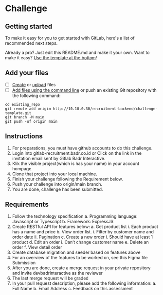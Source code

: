 # Challenge
## Getting started

To make it easy for you to get started with GitLab, here's a list of recommended next steps.

Already a pro? Just edit this README.md and make it your own. Want to make it easy? [Use the template at the bottom](#editing-this-readme)!

## Add your files

- [ ] [Create](https://docs.gitlab.com/ee/user/project/repository/web_editor.html#create-a-file) or [upload](https://docs.gitlab.com/ee/user/project/repository/web_editor.html#upload-a-file) files
- [ ] [Add files using the command line](https://docs.gitlab.com/ee/gitlab-basics/add-file.html#add-a-file-using-the-command-line) or push an existing Git repository with the following command:

```
cd existing_repo
git remote add origin http://10.10.0.30/recruitment-backend/challenge-template.git
git branch -M main
git push -uf origin main
```
## Instructions
1.	For preparations, you must have github accounts to do this challenge.
2.	Login into gitlab-recruitment.badr.co.id or Click on the link in the invitation email sent by Gitlab Badr Interactive.
3.	Klik the visible project(which is has your name) in your account hompage.
4.	Clone that project into your local machine.
5.  Finish your challenge following the Requirement below.
6.  Push your challenge into origin/main branch.
7.  You are done, challenge has been submitted.


## Requirements
1.	Follow the technology specification
    a. Programming language: Javascript or Typescript
    b. Framework: ExpressJS
2.	Create RESTful API for features below:
    a. Get product list
        i. Each product has a name and price
    b. View order list.
        i. Filter by customer name and order date
        ii. Pagination
    c. Create a new order
        i. Should have at least 1 product
    d. Edit an order
        i. Can’t change customer name
    e. Delete an order
    f. View detail order
3.	Create database migration and seeder based on features above
4.	For an overview of the features to be worked on, see this Figma file
Submission
1.	After you are done, create a merge request in your private repository and invite devbadrinteractive as the reviewer
2.	The last merge request will be graded
3.	In your pull request description, please add the following information:
    a. Full Name
    b. Email Address
    c. Feedback on this assessment

